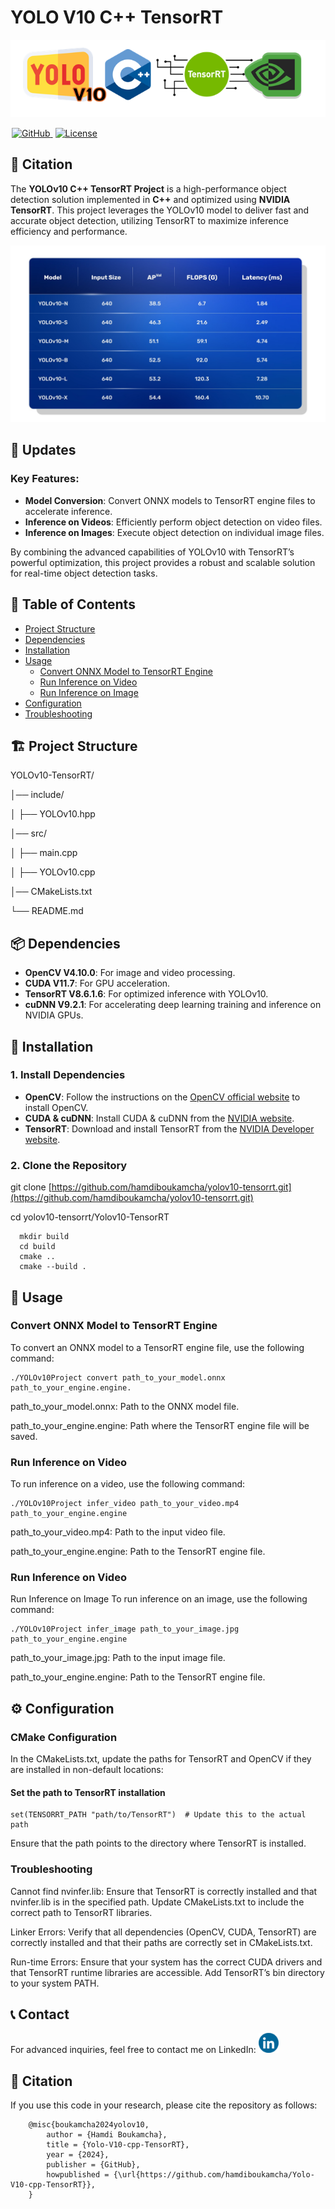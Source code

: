 # YOLO V10  C++ TensorRT

![Inference Time of Yolo V10 Models](assets/Yolo_v10_cpp_tenosrrt.PNG)



<a href="https://github.com/hamdiboukamcha/Yolo-V10-cpp-TensorRT" style="margin: 0 2px;">
    <img src='https://img.shields.io/badge/GitHub-Repo-blue?style=flat&logo=GitHub' alt='GitHub'>
  </a>

  <a href="https://github.com/hamdiboukamcha/Yolo-V10-cpp-TensorRT?tab=GPL-3.0-1-ov-file" style="margin: 0 2px;">
    <img src='https://img.shields.io/badge/License-CC BY--NC--4.0-lightgreen?style=flat&logo=Lisence' alt='License'>
  </a>

## 📜 Citation

The **YOLOv10 C++ TensorRT Project** is a high-performance object detection solution implemented in **C++** and optimized using **NVIDIA TensorRT**. This project leverages the YOLOv10 model to deliver fast and accurate object detection, utilizing TensorRT to maximize inference efficiency and performance. 

![Inference Time of Yolo V10 Models](assets/Bench_YOLO_V10.jpg)


## 📢 Updates

### Key Features:

- **Model Conversion**: Convert ONNX models to TensorRT engine files to accelerate inference.
- **Inference on Videos**: Efficiently perform object detection on video files.
- **Inference on Images**: Execute object detection on individual image files.

By combining the advanced capabilities of YOLOv10 with TensorRT’s powerful optimization, this project provides a robust and scalable solution for real-time object detection tasks.

## 📑 Table of Contents

- [Project Structure](#project-structure)
- [Dependencies](#dependencies)
- [Installation](#installation)
- [Usage](#usage)
  - [Convert ONNX Model to TensorRT Engine](#convert-onnx-model-to-tensorrt-engine)
  - [Run Inference on Video](#run-inference-on-video)
  - [Run Inference on Image](#run-inference-on-image)
- [Configuration](#configuration)
- [Troubleshooting](#troubleshooting)

## 🏗️ Project Structure
YOLOv10-TensorRT/

│── include/

│ ├── YOLOv10.hpp

│── src/

│ ├── main.cpp

│ ├── YOLOv10.cpp

│── CMakeLists.txt

└── README.md
## 📦 Dependencies

- **OpenCV V4.10.0**: For image and video processing.
- **CUDA V11.7**: For GPU acceleration.
- **TensorRT V8.6.1.6**: For optimized inference with YOLOv10.
- **cuDNN V9.2.1**: For accelerating deep learning training and inference on NVIDIA GPUs. 

## 💾 Installation

### 1. Install Dependencies

- **OpenCV**: Follow the instructions on the [OpenCV official website](https://opencv.org/) to install OpenCV.
- **CUDA & cuDNN**: Install CUDA & cuDNN from the [NVIDIA website](https://developer.nvidia.com/cuda-toolkit).
- **TensorRT**: Download and install TensorRT from the [NVIDIA Developer website](https://developer.nvidia.com/tensorrt).

### 2. Clone the Repository


git clone [https://github.com/hamdiboukamcha/yolov10-tensorrt.git](https://github.com/hamdiboukamcha/yolov10-tensorrt.git)

cd yolov10-tensorrt/Yolov10-TensorRT

      mkdir build
      cd build
      cmake ..
      cmake --build .

## 🚀 Usage

### Convert ONNX Model to TensorRT Engine

To convert an ONNX model to a TensorRT engine file, use the following command:

    ./YOLOv10Project convert path_to_your_model.onnx path_to_your_engine.engine.
        
path_to_your_model.onnx: Path to the ONNX model file.

path_to_your_engine.engine: Path where the TensorRT engine file will be saved.

### Run Inference on Video
To run inference on a video, use the following command:

    ./YOLOv10Project infer_video path_to_your_video.mp4 path_to_your_engine.engine

path_to_your_video.mp4: Path to the input video file.

path_to_your_engine.engine: Path to the TensorRT engine file.

### Run Inference on Video
Run Inference on Image
To run inference on an image, use the following command:

    ./YOLOv10Project infer_image path_to_your_image.jpg path_to_your_engine.engine
    
path_to_your_image.jpg: Path to the input image file.

path_to_your_engine.engine: Path to the TensorRT engine file.

## ⚙️ Configuration

### CMake Configuration
In the CMakeLists.txt, update the paths for TensorRT and OpenCV if they are installed in non-default locations:

#### Set the path to TensorRT installation

    set(TENSORRT_PATH "path/to/TensorRT")  # Update this to the actual path
    
Ensure that the path points to the directory where TensorRT is installed.

### Troubleshooting
Cannot find nvinfer.lib: Ensure that TensorRT is correctly installed and that nvinfer.lib is in the specified path. Update CMakeLists.txt to include the correct path to TensorRT libraries.

Linker Errors: Verify that all dependencies (OpenCV, CUDA, TensorRT) are correctly installed and that their paths are correctly set in CMakeLists.txt.

Run-time Errors: Ensure that your system has the correct CUDA drivers and that TensorRT runtime libraries are accessible. Add TensorRT’s bin directory to your system PATH.

## 📞 Contact

For advanced inquiries, feel free to contact me on LinkedIn: <a href="https://www.linkedin.com/in/hamdi-boukamcha-437830146/" target="_blank"> <img src="assets/blue-linkedin-logo.png" alt="LinkedIn" width="32" height="32"></a>

## 📜 Citation

If you use this code in your research, please cite the repository as follows:

        @misc{boukamcha2024yolov10,
            author = {Hamdi Boukamcha},
            title = {Yolo-V10-cpp-TensorRT},
            year = {2024},
            publisher = {GitHub},
            howpublished = {\url{https://github.com/hamdiboukamcha/Yolo-V10-cpp-TensorRT}},
        }




